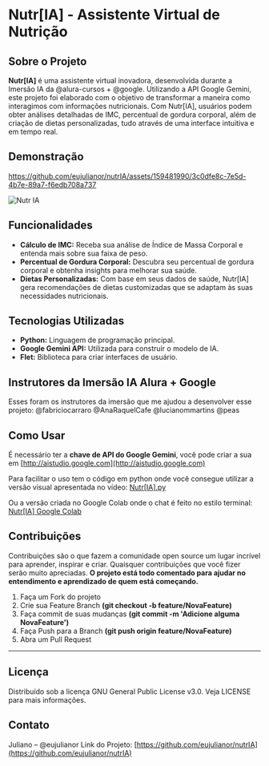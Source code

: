 # Nutr[IA] - Assistente Virtual de Nutrição

## Sobre o Projeto
**Nutr[IA]** é uma assistente virtual inovadora, desenvolvida durante a Imersão IA da @alura-cursos + @google. Utilizando a API Google Gemini, este projeto foi elaborado com o objetivo de transformar a maneira como interagimos com informações nutricionais. Com Nutr[IA], usuários podem obter análises detalhadas de IMC, percentual de gordura corporal, além de criação de dietas personalizadas, tudo através de uma interface intuitiva e em tempo real.

## Demonstração
https://github.com/eujulianor/nutrIA/assets/159481990/3c0dfe8c-7e5d-4b7e-89a7-f6edb708a737

![Nutr IA](https://github.com/eujulianor/nutrIA/assets/159481990/7d2a7707-111b-4e05-95f9-3552772d4f91)

## Funcionalidades
- **Cálculo de IMC:** Receba sua análise de Índice de Massa Corporal e entenda mais sobre sua faixa de peso.
- **Percentual de Gordura Corporal:** Descubra seu percentual de gordura corporal e obtenha insights para melhorar sua saúde.
- **Dietas Personalizadas:** Com base em seus dados de saúde, Nutr[IA] gera recomendações de dietas customizadas que se adaptam às suas necessidades nutricionais.

## Tecnologias Utilizadas
- **Python:** Linguagem de programação principal.
- **Google Gemini API:** Utilizada para construir o modelo de IA.
- **Flet:** Biblioteca para criar interfaces de usuário.

## Instrutores da Imersão IA Alura + Google
Esses foram os instrutores da imersão que me ajudou a desenvolver esse projeto:
@fabriciocarraro
@AnaRaquelCafe
@lucianommartins
@peas

## Como Usar
É necessário ter a **chave de API do Google Gemini**, você pode criar a sua em [http://aistudio.google.com](http://aistudio.google.com)

Para facilitar o uso tem o código em python onde você consegue utilizar a versão visual apresentada no vídeo:
[Nutr[IA].py](https://github.com/eujulianor/nutrIA/blob/main/nutr%5BIA%5D.py)

Ou a versão criada no Google Colab onde o chat é feito no estilo terminal:
[Nutr[IA] Google Colab](https://colab.research.google.com/github/eujulianor/nutrIA/blob/main/nutr%5BIA%5D.ipynb)

## Contribuições
Contribuições são o que fazem a comunidade open source um lugar incrível para aprender, inspirar e criar. Quaisquer contribuições que você fizer serão muito apreciadas.
**O projeto está todo comentado para ajudar no entendimento e aprendizado de quem está começando.**
1. Faça um Fork do projeto
2. Crie sua Feature Branch **(git checkout -b feature/NovaFeature)**
3. Faça commit de suas mudanças **(git commit -m 'Adicione alguma NovaFeature')**
4. Faça Push para a Branch **(git push origin feature/NovaFeature)**
5. Abra um Pull Request

---

## Licença
Distribuído sob a licença GNU General Public License v3.0. Veja LICENSE para mais informações.

## Contato
Juliano – @eujulianor
Link do Projeto: [https://github.com/eujulianor/nutrIA](https://github.com/eujulianor/nutrIA)

